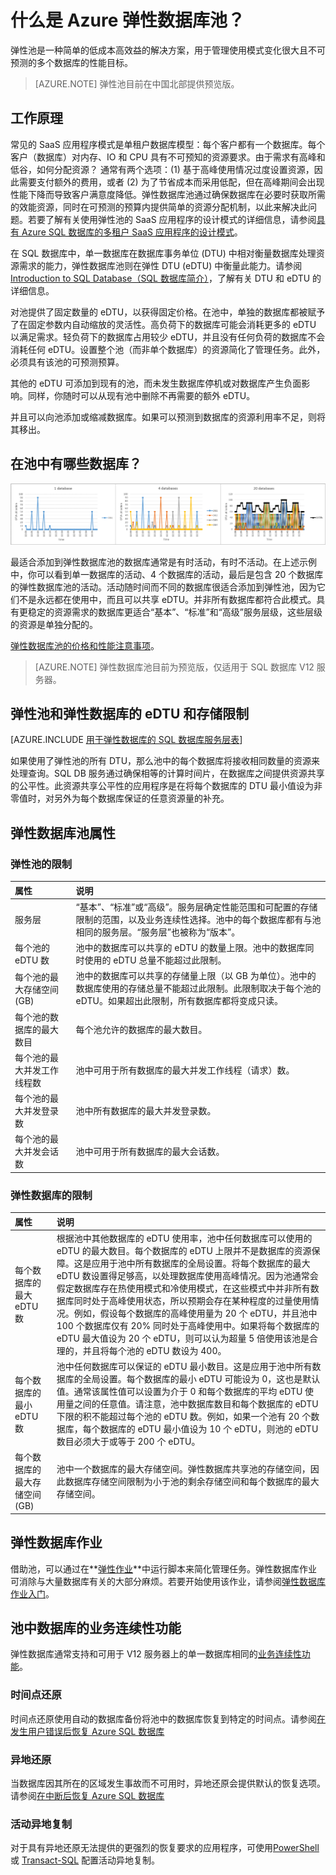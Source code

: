 <properties
	pageTitle="什么是 Azure 弹性数据库池？| Azure"
	description="可通过使用池管理成百上千个数据库可通过池分发一组性能单位的一个价格。可随心所欲地移入或移出数据。"
	keywords="弹性数据库,sql 数据库"
	services="sql-database"
	documentationCenter=""
	authors="CarlRabeler"
	manager="jhubbard"
	editor="cgronlun"/>

<tags
	ms.service="sql-database"
	ms.date="07/12/2016"
	wacn.date="08/15/2016"/>


# 什么是 Azure 弹性数据库池？

弹性池是一种简单的低成本高效益的解决方案，用于管理使用模式变化很大且不可预测的多个数据库的性能目标。

> [AZURE.NOTE] 弹性池目前在中国北部提供预览版。

## 工作原理

常见的 SaaS 应用程序模式是单租户数据库模型：每个客户都有一个数据库。每个客户（数据库）对内存、IO 和 CPU 具有不可预知的资源要求。由于需求有高峰和低谷，如何分配资源？ 通常有两个选项：(1) 基于高峰使用情况过度设置资源，因此需要支付额外的费用，或者 (2) 为了节省成本而采用低配，但在高峰期间会出现性能下降而导致客户满意度降低。弹性数据库池通过确保数据库在必要时获取所需的效能资源，同时在可预测的预算内提供简单的资源分配机制，以此来解决此问题。若要了解有关使用弹性池的 SaaS 应用程序的设计模式的详细信息，请参阅[具有 Azure SQL 数据库的多租户 SaaS 应用程序的设计模式](/documentation/articles/sql-database-design-patterns-multi-tenancy-saas-applications/)。


在 SQL 数据库中，单一数据库在数据库事务单位 (DTU) 中相对衡量数据库处理资源需求的能力，弹性数据库池则在弹性 DTU (eDTU) 中衡量此能力。请参阅 [Introduction to SQL Database（SQL 数据库简介）](/documentation/articles/sql-database-technical-overview/#understand-dtus)，了解有关 DTU 和 eDTU 的详细信息。

对池提供了固定数量的 eDTU，以获得固定价格。在池中，单独的数据库都被赋予了在固定参数内自动缩放的灵活性。高负荷下的数据库可能会消耗更多的 eDTU 以满足需求。轻负荷下的数据库占用较少 eDTU，并且没有任何负荷的数据库不会消耗任何 eDTU。设置整个池（而非单个数据库）的资源简化了管理任务。此外，必须具有该池的可预测预算。

其他的 eDTU 可添加到现有的池，而未发生数据库停机或对数据库产生负面影响。同样，你随时可以从现有池中删除不再需要的额外 eDTU。

并且可以向池添加或缩减数据库。如果可以预测到数据库的资源利用率不足，则将其移出。

## 在池中有哪些数据库？

![弹性数据库池中共享 eDTU 的 SQL 数据库。][1]

最适合添加到弹性数据库池的数据库通常是有时活动，有时不活动。在上述示例中，你可以看到单一数据库的活动、4 个数据库的活动，最后是包含 20 个数据库的弹性数据库池的活动。活动随时间而不同的数据库很适合添加到弹性池，因为它们不是永远都在使用中，而且可以共享 eDTU。并非所有数据库都符合此模式。具有更稳定的资源需求的数据库更适合“基本”、“标准”和“高级”服务层级，这些层级的资源是单独分配的。

[弹性数据库池的价格和性能注意事项](/documentation/articles/sql-database-elastic-pool-guidance/)。


> [AZURE.NOTE] 弹性数据库池目前为预览版，仅适用于 SQL 数据库 V12 服务器。

## 弹性池和弹性数据库的 eDTU 和存储限制

[AZURE.INCLUDE [用于弹性数据库的 SQL 数据库服务层表](../../includes/sql-database-service-tiers-table-elastic-db-pools.md)]

如果使用了弹性池的所有 DTU，那么池中的每个数据库将接收相同数量的资源来处理查询。SQL DB 服务通过确保相等的计算时间片，在数据库之间提供资源共享的公平性。此资源共享公平性的应用程序是在将每个数据库的 DTU 最小值设为非零值时，对另外为每个数据库保证的任意资源量的补充。

## 弹性数据库池属性

### 弹性池的限制

| 属性 | 说明 |
| :-- | :-- |
| 服务层 | “基本”、“标准”或“高级”。服务层确定性能范围和可配置的存储限制的范围，以及业务连续性选择。池中的每个数据库都有与池相同的服务层。“服务层”也被称为“版本”。 |
| 每个池的 eDTU 数 | 池中的数据库可以共享的 eDTU 的数量上限。池中的数据库同时使用的 eDTU 总量不能超过此限制。 |
| 每个池的最大存储空间 (GB) | 池中的数据库可以共享的存储量上限（以 GB 为单位）。池中的数据库使用的存储总量不能超过此限制。此限制取决于每个池的 eDTU。如果超出此限制，所有数据库都将变成只读。 |
| 每个池的数据库的最大数目 | 每个池允许的数据库的最大数目。 |
| 每个池的最大并发工作线程数 | 池中可用于所有数据库的最大并发工作线程（请求）数。 |
| 每个池的最大并发登录数 | 池中所有数据库的最大并发登录数。 |
| 每个池的最大并发会话数 | 池中可用于所有数据库的最大会话数。 |


### 弹性数据库的限制

| 属性 | 说明 |
| :-- | :-- |
| 每个数据库的最大 eDTU 数 | 根据池中其他数据库的 eDTU 使用率，池中任何数据库可以使用的 eDTU 的最大数目。每个数据库的 eDTU 上限并不是数据库的资源保障。这是应用于池中所有数据库的全局设置。将每个数据库的最大 eDTU 数设置得足够高，以处理数据库使用高峰情况。因为池通常会假定数据库存在热使用模式和冷使用模式，在这些模式中并非所有数据库同时处于高峰使用状态，所以预期会存在某种程度的过量使用情况。例如，假设每个数据库的高峰使用量为 20 个 eDTU，并且池中 100 个数据库仅有 20% 同时处于高峰使用中。如果将每个数据库的 eDTU 最大值设为 20 个 eDTU，则可以认为超量 5 倍使用该池是合理的，并且将每个池的 eDTU 数设为 400。 |
| 每个数据库的最小 eDTU 数 | 池中任何数据库可以保证的 eDTU 最小数目。这是应用于池中所有数据库的全局设置。每个数据库的最小 eDTU 可能设为 0，这也是默认值。通常该属性值可以设置为介于 0 和每个数据库的平均 eDTU 使用量之间的任意值。请注意，池中数据库数目和每个数据库的 eDTU 下限的积不能超过每个池的 eDTU 数。例如，如果一个池有 20 个数据库，每个数据库的 eDTU 最小值设为 10 个 eDTU，则池的 eDTU 数目必须大于或等于 200 个 eDTU。 |
| 每个数据库的最大存储空间 (GB) | 池中一个数据库的最大存储空间。弹性数据库共享池的存储空间，因此数据库存储空间限制为小于池的剩余存储空间和每个数据库的最大存储空间。|


## 弹性数据库作业

借助池，可以通过在**[弹性作业](/documentation/articles/sql-database-elastic-jobs-overview/)**中运行脚本来简化管理任务。弹性数据库作业可消除与大量数据库有关的大部分麻烦。若要开始使用该作业，请参阅[弹性数据库作业入门](/documentation/articles/sql-database-elastic-jobs-getting-started/)。


## 池中数据库的业务连续性功能

弹性数据库通常支持和可用于 V12 服务器上的单一数据库相同的[业务连续性功能](/documentation/articles/sql-database-business-continuity/)。


### 时间点还原

时间点还原使用自动的数据库备份将池中的数据库恢复到特定的时间点。请参阅[在发生用户错误后恢复 Azure SQL 数据库](/documentation/articles/sql-database-user-error-recovery/)

### 异地还原

当数据库因其所在的区域发生事故而不可用时，异地还原会提供默认的恢复选项。请参阅[在中断后恢复 Azure SQL 数据库](/documentation/articles/sql-database-disaster-recovery/)

### 活动异地复制

对于具有异地还原无法提供的更强烈的恢复要求的应用程序，可使用[PowerShell](/documentation/articles/sql-database-geo-replication-powershell/) 或 [Transact-SQL](/documentation/articles/sql-database-geo-replication-transact-sql/) 配置活动异地复制。


<!--Image references-->
[1]: ./media/sql-database-elastic-pool/databases.png

<!---HONumber=Mooncake_0808_2016-->